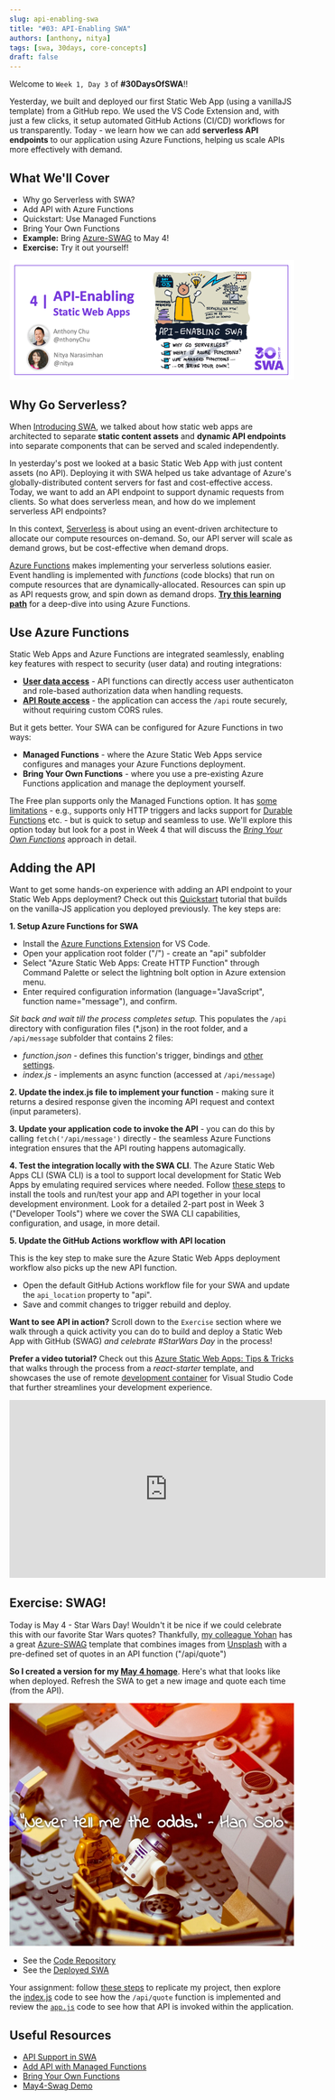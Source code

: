 ```yaml
---
slug: api-enabling-swa
title: "#03: API-Enabling SWA"
authors: [anthony, nitya]
tags: [swa, 30days, core-concepts]
draft: false
---
```


Welcome to `Week 1, Day 3` of **#30DaysOfSWA**!! 

Yesterday, we built and deployed our first Static Web App (using a vanillaJS template) from a GitHub repo. We used the VS Code Extension and, with just a few clicks, it setup automated GitHub Actions (CI/CD) workflows for us transparently. Today - we learn how we can add **serverless API endpoints** to our application using Azure Functions, helping us scale APIs more effectively with demand.

## What We'll Cover
 * Why go Serverless with SWA?
 * Add API with Azure Functions
 * Quickstart: Use Managed Functions
 * Bring Your Own Functions
 * **Example:** Bring [Azure-SWAG](https://github.com/sinedied/azure-swag/) to May 4!
 * **Exercise:** Try it out yourself!


![](../static/img/series/03-banner.png)

## Why Go Serverless?

When [Introducing SWA](2022-05-02.md), we talked about how static web apps are architected to separate **static content assets** and **dynamic API endpoints** into separate components that can be served and scaled independently.

In yesterday's post we looked at a basic Static Web App with just content assets (no API). Deploying it with SWA helped us take advantage of Azure's globally-distributed content servers for fast and cost-effective access. Today, we want to add an API endpoint to support dynamic requests from clients. So what does serverless mean, and how do we implement serverless API endpoints?

In this context, [Serverless](https://docs.microsoft.com/en-us/azure/architecture/reference-architectures/serverless/web-app) is about using an event-driven architecture to allocate our compute resources on-demand. So, our API server will scale as demand grows, but be cost-effective when demand drops.

[Azure Functions](https://docs.microsoft.com/en-us/azure/azure-functions/functions-overview) makes implementing your serverless solutions easier. Event handling is implemented with _functions_ (code blocks) that run on compute resources that are dynamically-allocated. Resources can spin up as API requests grow, and spin down as demand drops. [**Try this learning path**](https://docs.microsoft.com/en-us/learn/paths/create-serverless-applications/) for a deep-dive into using Azure Functions.

## Use Azure Functions

Static Web Apps and Azure Functions are integrated seamlessly, enabling key features with respect to security (user data) and routing integrations:

 * **[User data access](https://docs.microsoft.com/en-us/azure/static-web-apps/user-information?tabs=javascript#api-functions)** - API functions can directly access user authenticaton and role-based authorization data when handling requests.
 * **[API Route access](https://docs.microsoft.com/en-us/azure/static-web-apps/configuration?#routes)** - the application can access the `/api` route securely, without requiring custom CORS rules.
 
But it gets better. Your SWA can be configured for Azure Functions in two ways:
 
* **Managed Functions** - where the Azure Static Web Apps service configures and manages your Azure Functions deployment.
* **Bring Your Own Functions** - where you use a pre-existing Azure Functions application and manage the deployment yourself.

The Free plan supports only the Managed Functions option. It has [some limitations](https://docs.microsoft.com/en-us/azure/static-web-apps/apis) - e.g., supports only HTTP triggers and lacks support for [Durable Functions](https://docs.microsoft.com/en-us/azure/azure-functions/durable/durable-functions-overview) etc. - but is quick to setup and seamless to use. We'll explore this option today but look for a post in Week 4 that will discuss the _[Bring Your Own Functions](https://docs.microsoft.com/en-us/azure/static-web-apps/functions-bring-your-own)_ approach in detail.


## Adding the API

Want to get some hands-on experience with adding an API endpoint to your Static Web Apps deployment? Check out this [Quickstart](https://docs.microsoft.com/en-us/azure/static-web-apps/add-api?tabs=vanilla-javascript) tutorial that builds on the vanilla-JS application you deployed previously. The key steps are:

**1. Setup Azure Functions for SWA**
 * Install the [Azure Functions Extension](https://marketplace.visualstudio.com/items?itemName=ms-azuretools.vscode-azurefunctions) for VS Code.
 * Open your application root folder ("/") - create an "api" subfolder
 * Select "Azure Static Web Apps: Create HTTP Function" through Command Palette or select the lightning bolt option in Azure extension menu.
 * Enter required configuration information (language="JavaScript", function name="message"), and confirm.

_Sit back and wait till the process completes setup._ This populates the `/api` directory with configuration files (*.json) in the root folder, and a `/api/message` subfolder that contains 2 files:

 * _function.json_ - defines this function's trigger, bindings and [other settings](https://docs.microsoft.com/en-us/azure/azure-functions/functions-reference?tabs=blob#function-code).
 * _index.js_ - implements an async function (accessed at `/api/message`)

**2. Update the index.js file to implement your function** - making sure it returns a desired response given the incoming API request and context (input parameters).

**3. Update your application code to invoke the API** - you can do this by calling `fetch('/api/message')` directly - the seamless Azure Functions integration ensures that the API routing happens automagically.

**4. Test the integration locally with the SWA CLI**.
The Azure Static Web Apps CLI (SWA CLI) is a tool to support local development for Static Web Apps by emulating required services where needed. Follow [these steps](https://docs.microsoft.com/en-us/azure/static-web-apps/add-api?tabs=vanilla-javascript#run-the-frontend-and-api-locally) to install the tools and run/test your app and API together in your local development environment. Look for a detailed 2-part post in Week 3 ("Developer Tools") where we cover the SWA CLI capabilities, configuration, and usage, in more detail.


**5. Update the GitHub Actions workflow with API location**

This is the key step to make sure the Azure Static Web Apps deployment workflow also picks up the new API function.
 * Open the default GitHub Actions workflow file for your SWA and update the `api_location` property to "api".
 * Save and commit changes to trigger rebuild and deploy.


**Want to see API in action?** Scroll down to the `Exercise` section where we walk through a quick activity you can do to build and deploy a Static Web App with GitHub (SWAG) _and celebrate #StarWars Day_ in the process!

**Prefer a video tutorial?** Check out this [Azure Static Web Apps: Tips & Tricks](https://docs.microsoft.com/en-us/shows/azure-tips-and-tricks-static-web-apps/) that walks through the process from a _react-starter_ template, and showcases the use of remote [development container](https://code.visualstudio.com/docs/remote/create-dev-container) for Visual Studio Code that further streamlines your development experience.

<iframe width="560" height="315" frameborder="0" src="https://aka.ms/docs/player?show=azure-tips-and-tricks-static-web-apps&ep=how-to-add-an-api-to-your-azure-static-web-app-7-of-16--azure-tips-and-tricks-static-web-apps"></iframe>


## Exercise: SWAG!

Today is May 4 - Star Wars Day! Wouldn't it be nice if we could celebrate this with our favorite Star Wars quotes? Thankfully, [my colleague Yohan](https://www.twitter.com/sinedied) has a great [Azure-SWAG](https://dev.to/sinedied/the-easy-way-to-serverless-web-apps-and-apis-with-azure-swag-2heb) template that combines images from [Unsplash](https://unsplash.com) with a pre-defined set of quotes in an API function ("/api/quote") 

**So I created a version for my [May 4 homage](ttps://github.com/nitya/may4-swag)**. Here's what that looks like when deployed. Refresh the SWA to get a new image and quote each time (from the API).

![May The Fourth Homage App](../static/img/series/03-may4.png)

 * See the [Code Repository](https://github.com/nitya/may4-swag)
 * See the [Deployed SWA](https://agreeable-tree-0a216f70f.1.azurestaticapps.net/)













Your assignment: follow [these steps](https://github.com/nitya/may4-swag#steps) to replicate my project, then explore the [index.js](https://github.com/nitya/may4-swag/blob/main/api/quote/index.js) code to see how the `/api/quote` function is implemented and review the [`app.js`](https://github.com/nitya/may4-swag/blob/main/app.js) code to see how that API is invoked within the application.


## Useful Resources
- [API Support in SWA](https://docs.microsoft.com/en-us/azure/static-web-apps/apis)
- [Add API with Managed Functions](https://docs.microsoft.com/en-us/azure/static-web-apps/add-api?tabs=vanilla-javascript)
- [Bring Your Own Functions](https://docs.microsoft.com/en-us/azure/static-web-apps/functions-bring-your-own)
- [May4-Swag Demo](https://github.com/nitya/may4-swag)